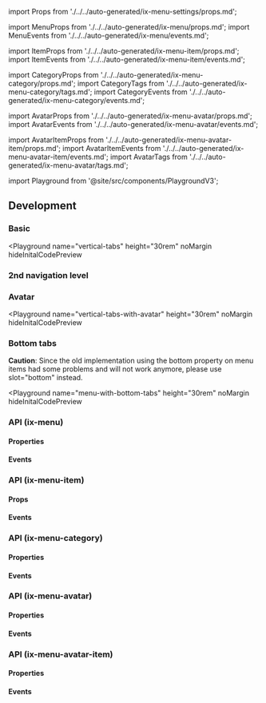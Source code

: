 import Props from './../../auto-generated/ix-menu-settings/props.md';

import MenuProps from './../../auto-generated/ix-menu/props.md';
import MenuEvents from './../../auto-generated/ix-menu/events.md';

import ItemProps from './../../auto-generated/ix-menu-item/props.md';
import ItemEvents from './../../auto-generated/ix-menu-item/events.md';

import CategoryProps from './../../auto-generated/ix-menu-category/props.md';
import CategoryTags from './../../auto-generated/ix-menu-category/tags.md';
import CategoryEvents from './../../auto-generated/ix-menu-category/events.md';

import AvatarProps from './../../auto-generated/ix-menu-avatar/props.md';
import AvatarEvents from './../../auto-generated/ix-menu-avatar/events.md';

import AvatarItemProps from './../../auto-generated/ix-menu-avatar-item/props.md';
import AvatarItemEvents from './../../auto-generated/ix-menu-avatar-item/events.md';
import AvatarTags from './../../auto-generated/ix-menu-avatar/tags.md';

import Playground from '@site/src/components/PlaygroundV3';

## Development

### Basic

<Playground
name="vertical-tabs"
height="30rem"
noMargin
hideInitalCodePreview
>
</Playground>

### 2nd navigation level

<CategoryTags />
<Playground 
  name="menu-category" 
  height="30rem" 
  noMargin
  hideInitalCodePreview
>
</Playground>

### Avatar

<AvatarTags />

<Playground
name="vertical-tabs-with-avatar"
height="30rem"
noMargin
hideInitalCodePreview
>
</Playground>

### Bottom tabs

<div class="siemens-brand-section">
  <strong>Caution</strong>: Since the old implementation using the bottom property on menu items had some problems and will not work anymore, please use slot="bottom" instead.
</div>

<Playground
name="menu-with-bottom-tabs"
height="30rem"
noMargin
hideInitalCodePreview
>
</Playground>

### API (ix-menu)

#### Properties

<MenuProps />

#### Events

<MenuEvents />

### API (ix-menu-item)

#### Props

<ItemProps />

#### Events

<ItemEvents />

### API (ix-menu-category)

#### Properties

<CategoryProps />

#### Events

<CategoryEvents />

### API (ix-menu-avatar)

#### Properties

<AvatarProps />

#### Events

<AvatarEvents />

### API (ix-menu-avatar-item)

#### Properties

<AvatarItemProps />

#### Events

<AvatarItemEvents />
